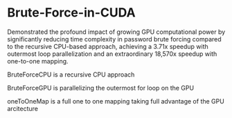 # Brute-Force-in-CUDA

Demonstrated the profound impact of growing GPU computational power by significantly reducing time complexity in password brute forcing compared to the recursive CPU-based approach, achieving a 3.71x speedup with outermost loop parallelization and an extraordinary 18,570x speedup with one-to-one mapping.

BruteForceCPU is a recursive CPU approach

BruteForceGPU is parallelizing the outermost for loop on the GPU

oneToOneMap is a full one to one mapping taking full advantage of the GPU arcitecture
